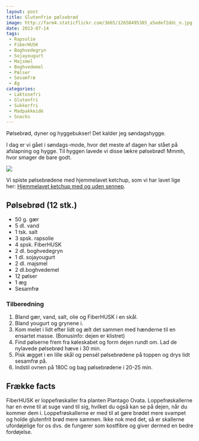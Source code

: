 ```yaml
---
layout: post
title: Glutenfrie pølsebrød
image: http://farm4.staticflickr.com/3665/12658495385_a5edef2ddc_n.jpg
date: 2013-07-14
tags:
 - Rapsolie
 - FiberHUSK
 - Boghvedegryn
 - Sojayougurt
 - Majsmel
 - Boghvedemel
 - Pølser
 - Sesamfrø
 - Æg
categories:
 - Laktosefri
 - Glutenfri
 - Sukkerfri
 - Madpakkeidé
 - Snacks
---
```


Pølsebrød, dyner og hyggebukser! Det kalder jeg søndagshygge.

I dag er vi gået i søndags-mode, hvor det meste af dagen har stået på afslapning
og hygge. Til hyggen lavede vi disse lækre pølsebrød! Mmmh, hvor smager de bare
godt.

![](http://farm4.staticflickr.com/3665/12658495385_a5edef2ddc.jpg)


Vi spiste pølsebrødene med hjemmelavet ketchup, som vi har lavet lige
her: [Hjemmelavet ketchup med og uden sennep](TODO).

## Pølsebrød (12 stk.)
- 50 g. gær
- 5 dl. vand
- 1 tsk. salt
- 3 spsk. rapsolie
- 4 spsk. FiberHUSK
- 2 dl. boghvedegryn
- 1 dl. sojayougurt
- 2 dl. majsmel
- 2 dl.boghvedemel
- 12 pølser
- 1 æg
- Sesamfrø

### Tilberedning
1. Bland gær, vand, salt, olie og FiberHUSK i en skål.
2. Bland yougurt og grynene i.
3. Kom melet i lidt efter lidt og ælt det sammen med hænderne til en ensartet
   masse. (Bonusinfo: dejen er klistret)
4. Find pølserne frem fra køleskabet og form dejen rundt om. Lad de nylavede
   pølsebrød hæve i 30 min.
5. Pisk ægget i en lille skål og pensél pølsebrødene på toppen og drys lidt
   sesamfrø på.
6. Indstil ovnen på 180C og bag pølsebrødene i 20-25 min.

## Frække facts
FiberHUSK er loppefrøskaller fra planten Plantago Ovata. Loppefrøskallerne har
en evne til at suge vand til sig, hvilket du også kan se på dejen, når du kommer
dem i. Loppefrøskallerne er med til at gøre brødet mere svampet og holde
glutenfrit brød mere sammen. Ikke nok med det, så er skallerne ufordøjelige for
os dvs. de fungerer som kostfibre og giver dermed en bedre fordøjelse. 
